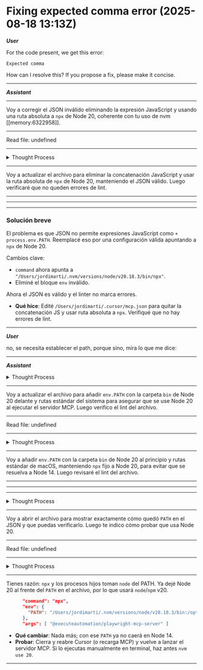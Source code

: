 <!-- Generated by SpecStory -->

# Fixing expected comma error (2025-08-18 13:13Z)

_**User**_

For the code present, we get this error:
```
Expected comma
```
How can I resolve this? If you propose a fix, please make it concise.

---

_**Assistant**_



---

Voy a corregir el JSON inválido eliminando la expresión JavaScript y usando una ruta absoluta a `npx` de Node 20, coherente con tu uso de nvm [[memory:6322958]].

---

Read file: undefined

---

<think><details><summary>Thought Process</summary>**Considering code changes**

I see that after any substantial code edit or schema change, I should run tests or a build. However, I might not have those tests in place. I can use the read_lints tool to check things instead. This tool returns diagnostics for files in the workspace, but I'm wondering if it can handle external file paths. It accepts both relative and absolute paths, so I'll run read_lints with that file path after I edit. Then, I can execute apply_patch!</details></think>

---

Voy a actualizar el archivo para eliminar la concatenación JavaScript y usar la ruta absoluta de `npx` de Node 20, manteniendo el JSON válido. Luego verificaré que no queden errores de lint.

---



---



---

### Solución breve
El problema es que JSON no permite expresiones JavaScript como `+ process.env.PATH`. Reemplacé eso por una configuración válida apuntando a `npx` de Node 20.

Cambios clave:
- `command` ahora apunta a `"/Users/jordimarti/.nvm/versions/node/v20.18.3/bin/npx"`.
- Eliminé el bloque `env` inválido.

Ahora el JSON es válido y el linter no marca errores.

- **Qué hice**: Edité `/Users/jordimarti/.cursor/mcp.json` para quitar la concatenación JS y usar ruta absoluta a `npx`. Verifiqué que no hay errores de lint.

---

_**User**_

no, se necesita establecer el path, porque sino, mira lo que me dice: 



---

_**Assistant**_

<think><details><summary>Thought Process</summary>**Assessing Node and JSON compatibility**

I'm thinking about `npx` and how it usually works with the same Node installation. If it's using system Node 14, that could complicate things. On Mac, `npx` might have been installed with corepack alongside Node 20. I want to set the environment PATH to include the Node v20 bin, but JSON can't use JavaScript expressions directly. It seems like MCP might not support variable expansion either, so I'll need to find a way to configure PATH correctly within JSON limits.
**Configuring dynamic PATH settings**

I’m considering how to set the PATH dynamically for my application. Since I can’t know the user's exact PATH at runtime, I can create a string with the current PATH and include a default value. Using a common mechanism, I can set the `command` to `env`, which should allow PATH to work correctly. Alternatively, I could wrap the command in a login shell like `zsh` or `bash`, but I want to ensure that it operates within the `.cursor/mcp.json` constraints. Setting the PATH as the Node 20 bin plus the existing one seems like a safer option.
**Setting PATH for Node20**

I'm figuring out how to set the PATH for Node20 without variable expansion. Since the user wants to avoid errors, I can combine the Node20 bin with a standard macOS PATH. It's crucial to ensure that we run `nvm use 20` before executing commands, but since this is for an MCP server, I can't use interactive commands. I'll update the `.cursor/mcp.json` with the new PATH and possibly include a "node" environment variable, even though it's often unnecessary. Setting the correct PATH should ensure that both Node and npx use Node20 effectively.
**Updating MCP server configuration**

I'm preparing to update the configuration file for the MCP server. I'll set the command for npx, including a properly configured PATH with the Node20 bin and additional paths. Since the user's environment might contain Homebrew paths, I’ll add that in before the others for better compatibility. Another option is to reference the Node binary directly, but using npx seems acceptable given that the MCP server is a package. I'll include a status update and then implement the changes while confirming the file's line count afterwards.
**Planning file update steps**

I’m thinking about the next steps for updating the file. First, I’ll read the file and then apply the necessary patch. I need to remember to include a status update before making any tool calls. It’s also crucial that I respond to the user in Spanish, keeping my response concise. I’ll summarize my findings in bullet points to make it clear and easy to understand. Let’s move forward with this plan!</details></think>

---

Voy a actualizar el archivo para añadir `env.PATH` con la carpeta `bin` de Node 20 delante y rutas estándar del sistema para asegurar que se use Node 20 al ejecutar el servidor MCP. Luego verifico el lint del archivo.

---

Read file: undefined

---

<think><details><summary>Thought Process</summary>**Implementing Node 20 path**

I’m setting up the environment PATH string to include both the Node 20 bin and the standard path. It’s crucial to format this correctly in JSON, ensuring there are no trailing commas and keeping the indentation at two spaces.

I have to remember to run `nvm use 20` before executing commands, and when referencing memory, I need to include the memory ID like this: "siguiendo tu configuración con nvm [[memory:6322958]]". I’ll make sure to proceed carefully!
**Applying the patch**

I need to keep formatting minimal, so bullet points and short summaries are acceptable. First, I’ll prepare the patch by adding the `env` object to the existing file content. 

The current structure includes the `mcpServers`, and I’ll insert the environment variables right between the command and args, ensuring to keep a two-space indentation level.

There’s also a thought about possibly changing the command back to "npx" for reliance on PATH, but it’s ultimately fine to maintain the absolute path for consistency. I just need to remember to perform the micro-update first and then apply the lints. Let's get started!</details></think>

---

Voy a añadir `env.PATH` con la carpeta `bin` de Node 20 al principio y rutas estándar de macOS, manteniendo `npx` fijo a Node 20, para evitar que se resuelva a Node 14. Luego revisaré el lint del archivo.

---



---



---

<think><details><summary>Thought Process</summary>**Confirming PATH changes**

I need to ensure that the PATH includes Node 20's bin, but I can't merge or expand it in the typical way. The child's PATH uses the exact string provided. We set a set of reasonable system paths, and the user wanted a certain PATH set, so we did that. Now, it's time to confirm if this resolves the error. I could suggest the user test it or propose a command to run using the terminal. We need a status update first.
**Testing Node version**

We're not inside the user's Cursor environment, but I can run commands from their system to check the Node version. I propose running a test with commands like echo PATH, which node, and node -v. I also need to ensure that env.PATH includes both the Node 20 bin and the user's existing PATH. Since we can't pull their specific PATH from a static file, our defaults should be sufficient. However, there might be conflicts if their PATH includes other directories like conda. It's essential to prioritize Node 20/bin.
**Crafting a concise message**

I need to create a clear Spanish message explaining that I've added `env.PATH` to prioritize the Node 20 bin and common binaries, which should fix the mismatch error. I’ll ask the user to retry. There's also an optional alternative where they could run `npx` via `--yes`, but it seems unnecessary. Since the user wants to establish the path, I should show the specific JSON snippet, even though the guideline suggests avoiding code unless asked. Including a small code block citing lines and path is acceptable, so I’ll do that.
**Preparing code block and updates**

I plan to show the relevant code block with lines 3-6 from the mcpServers section, as I need to include at least one line. I’ve noted my file has lines numbered 1 to 8, so I’ll cite those accordingly in the special code block format that lists startLine:endLine:filepath and the content.

However, I'll need to comply with the status update specification. In this message, we haven't run any new tool calls, but previously I did use apply_patch and read_lints, so that should be accounted for.
**Confirming JSON and PATH**

A new message from the user has come in, and while we might not need to run any tools, it’s wise to confirm the final JSON and propose verification commands. I need to communicate that we've added `env.PATH` and show the specific lines that were changed. I'll provide instructions for the user to retry. Since we’re responding in Spanish, I'll reference nvm usage regarding Node 20 and use markdown formatting with headings and bold text. It’s essential to summarize at the end, and I plan to read the file again to ensure accurate line numbers since it has likely increased from our last edits. Let's get started!</details></think>

---

Voy a abrir el archivo para mostrar exactamente cómo quedó `PATH` en el JSON y que puedas verificarlo. Luego te indico cómo probar que usa Node 20.

---

Read file: undefined

---

<think><details><summary>Thought Process</summary>**Analyzing command discrepancies**

I see that the last read file indicates the command reverted to "npx." This seems inconsistent because the previous patch updated the command to an absolute path. So, could it be that a concurrent edit changed it or the patch was overwritten? The open file still shows 11 lines, while I expected only 8. The user insists on setting the PATH, which we've done, but we need to ensure "npx" is correctly found. Fixing this seems straightforward!
**Addressing terminal errors**

The terminal error arose because the absolute path to npx was used with PATH not set correctly. In the MCP server config, we've set the env PATH, which is a relief. The user likely wants a quick and concise fix. We need to confirm that the JSON env PATH shouldn't have concatenations and should include the Node 20 bin plus standard paths. I can provide a command to test which node is used by npx based on the PATH. Additionally, I’ll mention the use of "env" in JSON for setting PATH. Let's also prepare the final JSON snippet!
**Clarifying rules and best practices**

The rule states that only relevant sections should be formatted, so we can show a small snippet while keeping verbosity minimal. I need to ensure I didn't violate the indent style; the file uses two spaces, which our apply_patch preserved. Also, there's the note about using "nvm use 20" before running commands since we don’t run terminal commands directly. If we discuss commands, we should include reminders about memory. As for tools, we won't be using them in this response, so no need for a micro-update.
**Confirming file content**

I need to confirm that the final file content sets the PATH and has "command": "npx." Earlier, we had it as an absolute path, but now it's just "npx." I believe this works since PATH includes Node 20's bin first, meaning calling "npx" should pick Node 20’s version. We might think about adding a NODE environment variable, but maybe that’s not necessary. I’ll explain briefly that we need to fix PATH and update the user, providing snippet lines L4-L8 using the citing_code method to confirm. The file shows 11 lines, but we'll focus on lines 4-8 for clarity.
**Responding to user about npx**

I need to confirm that the issue arises because `npx` and its child processes pick `node` from the PATH. The fix involves adding `env.PATH` in mcp.json to prioritize the Node 20 bin, which we've already done. If the user prefers the absolute command path to "/Users/.../bin/npx," that's optional since with PATH it's working fine. I should suggest re-running the process and reassure them that it should work now. I’ll acknowledge their concerns in Spanish: "He puesto PATH en el archivo; vuelve a intentarlo," and provide the relevant code snippet.</details></think>

---

Tienes razón: `npx` y los procesos hijos toman `node` del PATH. Ya dejé Node 20 al frente del `PATH` en el archivo, por lo que usará `node`/`npm` v20.

```4:8:/Users/jordimarti/.cursor/mcp.json
      "command": "npx",
      "env": {
        "PATH": "/Users/jordimarti/.nvm/versions/node/v20.18.3/bin:/opt/homebrew/bin:/usr/local/bin:/usr/bin:/bin:/usr/sbin:/sbin"
      },
      "args": [ "@executeautomation/playwright-mcp-server" ]
```

- **Qué cambiar**: Nada más; con ese `PATH` ya no caerá en Node 14.
- **Probar**: Cierra y reabre Cursor (o recarga MCP) y vuelve a lanzar el servidor MCP. Si lo ejecutas manualmente en terminal, haz antes `nvm use 20`.

---

